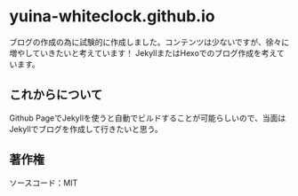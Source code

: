 # yuina-whiteclock.github.io
ブログの作成の為に試験的に作成しました。コンテンツは少ないですが、徐々に増やしていきたいと考えています！
JekyllまたはHexoでのブログ作成を考えています。

## これからについて
Github PageでJekyllを使うと自動でビルドすることが可能らしいので、当面はJekyllでブログを作成して行きたいと思う。

## 著作権
ソースコード：MIT
